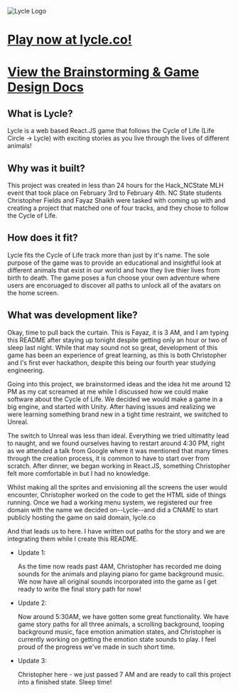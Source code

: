 ![Lycle Logo](src/images/Lycle_Logo.png)
# [Play now at lycle.co!](https://www.lycle.co)

# [View the Brainstorming & Game Design Docs](https://docs.google.com/document/d/1-T8EkpMqGcWJ6zJtZEbR99Gx8b53dZI3TKYyeSZGf84/edit?usp=sharing)

## What is Lycle?

Lycle is a web based React.JS game that follows the Cycle of Life (Life Circle -> Lycle) with exciting stories as you live through the lives of different animals!

## Why was it built?

This project was created in less than 24 hours for the Hack_NCState MLH event that took place on February 3rd to February 4th. NC State students Christopher Fields and Fayaz Shaikh were tasked with coming up with and creating a project that matched one of four tracks, and they chose to follow the Cycle of Life.

## How does it fit?

Lycle fits the Cycle of Life track more than just by it's name. The sole purpose of the game was to provide an educational and insightful look at different animals that exist in our world and how they live thier lives from birth to death. The game poses a fun choose your own adventure where users are encoruaged to discover all paths to unlock all of the avatars on the home screen.

## What was development like?

Okay, time to pull back the curtain. This is Fayaz, it is 3 AM, and I am typing this README after staying up tonight despite getting only an hour or two of sleep last night. While that may sound not so great, development of this game has been an experience of great learning, as this is both Christopher and I's first ever hackathon, despite this being our fourth year studying engineering. 

Going into this project, we brainstormed ideas and the idea hit me around 12 PM as my cat screamed at me while I discussed how we could make software about the Cycle of Life. We decided we would make a game in a big engine, and started with Unity. After having issues and realizing we were learning something brand new in a tight time restraint, we switched to Unreal. 

The switch to Unreal was less than ideal. Everything we tried ultimatlty lead to naught, and we found ourselves having to restart around 4:30 PM, right as we attended a talk from Google where it was mentioned that many times through the creation process, it is common to have to start over from scratch. After dinner, we began working in React.JS, something Christopher felt more comfortable in but I had no knowledge.

Whilst making all the sprites and envisioning all the screens the user would encounter, Christopher worked on the code to get the HTML side of things running. Once we had a working menu system, we registered our free domain with the name we decided on--Lycle--and did a CNAME to start publicly hosting the game on said domain, lycle.co

And that leads us to here. I have written out paths for the story and we are integrating them while I create this README.

- Update 1:

  As the time now reads past 4AM, Christopher has recorded me doing sounds for the animals and playing piano for game background music. We now have all original sounds incorporated into the game as I get ready to write the final story path for now!

- Update 2:

  Now around 5:30AM, we have gotten some great functionality. We have game story paths for all three animals, a scrolling background, looping background music, face emotion animation states, and Christopher is currently working on getting the emotion state sounds to play. I feel proud of the progress we've made in such short time.

- Update 3:

  Christopher here - we just passed 7 AM and are ready to call this project into a finished state. Sleep time!
